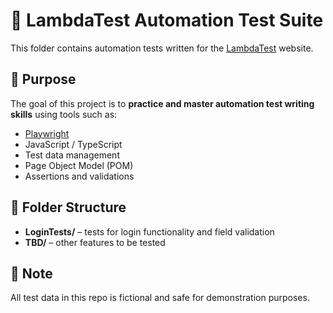 # 🚀 LambdaTest Automation Test Suite

This folder contains automation tests written for the [LambdaTest](https://ecommerce-playground.lambdatest.io) website.

## 🎯 Purpose

The goal of this project is to **practice and master automation test writing skills** using tools such as:

- [Playwright](https://playwright.dev/)
- JavaScript / TypeScript
- Test data management
- Page Object Model (POM)
- Assertions and validations

## 📁 Folder Structure

- **LoginTests/** – tests for login functionality and field validation
- **TBD/** – other features to be tested

##  🔐 Note

All test data in this repo is fictional and safe for demonstration purposes.

